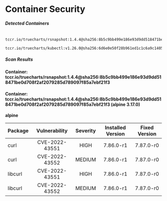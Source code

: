 # Container Security

##### Detected Containers

          tccr.io/truecharts/rsnapshot:1.4.4@sha256:8b5c9bb499e186e93d9dd518471be0d708f2af2079285d789097f85a7ebf21f3
          tccr.io/truecharts/kubectl:v1.26.0@sha256:6d6e0e50f28b961ed1c1c6a9c140553238641591fbdc9ac7c1a348636f78c552

##### Scan Results

**Container: tccr.io/truecharts/rsnapshot:1.4.4@sha256:8b5c9bb499e186e93d9dd518471be0d708f2af2079285d789097f85a7ebf21f3**

#### Container: tccr.io/truecharts/rsnapshot:1.4.4@sha256:8b5c9bb499e186e93d9dd518471be0d708f2af2079285d789097f85a7ebf21f3 (alpine 3.17.0)
    

**alpine**

      
| Package         |    Vulnerability   |   Severity  |  Installed Version | Fixed Version |
|:----------------|:------------------:|:-----------:|:------------------:|:-------------:|
| curl         |    CVE-2022-43551   |   HIGH  |  7.86.0-r1 | 7.87.0-r0 |
| curl         |    CVE-2022-43552   |   MEDIUM  |  7.86.0-r1 | 7.87.0-r0 |
| libcurl         |    CVE-2022-43551   |   HIGH  |  7.86.0-r1 | 7.87.0-r0 |
| libcurl         |    CVE-2022-43552   |   MEDIUM  |  7.86.0-r1 | 7.87.0-r0 |

